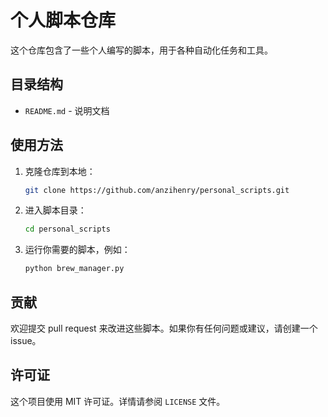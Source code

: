 # 个人脚本仓库

这个仓库包含了一些个人编写的脚本，用于各种自动化任务和工具。

## 目录结构

- `README.md` - 说明文档

## 使用方法

1. 克隆仓库到本地：
    ```bash
    git clone https://github.com/anzihenry/personal_scripts.git
    ```
2. 进入脚本目录：
    ```bash
    cd personal_scripts
    ```
3. 运行你需要的脚本，例如：
    ```bash
    python brew_manager.py
    ```

## 贡献

欢迎提交 pull request 来改进这些脚本。如果你有任何问题或建议，请创建一个 issue。

## 许可证

这个项目使用 MIT 许可证。详情请参阅 `LICENSE` 文件。